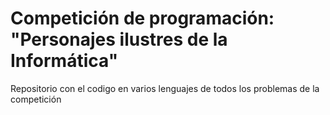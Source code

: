 # Competición de programación: "Personajes ilustres de la Informática"
Repositorio con el codigo en varios lenguajes de todos los problemas de la competición
